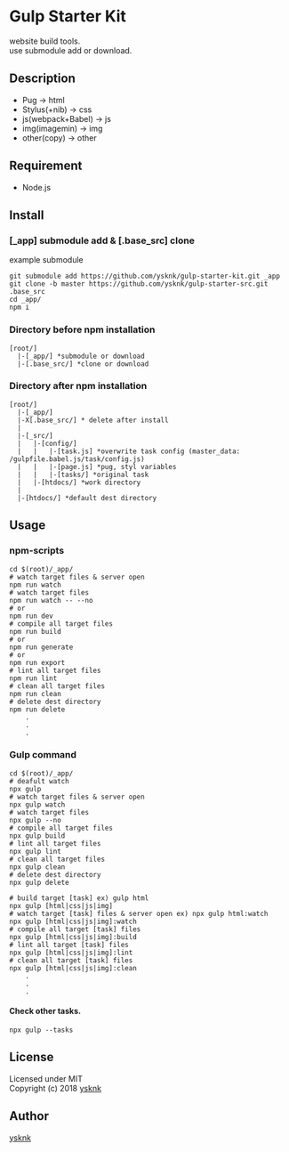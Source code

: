 Gulp Starter Kit
====

website build tools.  
use submodule add or download.  

## Description

* Pug -> html
* Stylus(+nib) -> css
* js(webpack+Babel) -> js
* img(imagemin) -> img
* other(copy) -> other

## Requirement

* Node.js

## Install

### [_app] submodule add & [.base_src] clone

example submodule
```Shell
git submodule add https://github.com/ysknk/gulp-starter-kit.git _app
git clone -b master https://github.com/ysknk/gulp-starter-src.git .base_src
cd _app/
npm i
```

### Directory before npm installation

    [root/]
      |-[_app/] *submodule or download
      |-[.base_src/] *clone or download

### Directory after npm installation

    [root/]
      |-[_app/]
      |-X[.base_src/] * delete after install
      |
      |-[_src/]
      |   |-[config/]
      |   |   |-[task.js] *overwrite task config (master_data: /gulpfile.babel.js/task/config.js)
      |   |   |-[page.js] *pug, styl variables
      |   |   |-[tasks/] *original task
      |   |-[htdocs/] *work directory
      |
      |-[htdocs/] *default dest directory

## Usage

### npm-scripts

```Shell
cd $(root)/_app/
# watch target files & server open
npm run watch
# watch target files
npm run watch -- --no
# or
npm run dev
# compile all target files
npm run build
# or
npm run generate
# or
npm run export
# lint all target files
npm run lint
# clean all target files
npm run clean
# delete dest directory
npm run delete
    .
    .
    .
```

### Gulp command

```Shell
cd $(root)/_app/
# deafult watch
npx gulp
# watch target files & server open
npx gulp watch
# watch target files
npx gulp --no
# compile all target files
npx gulp build
# lint all target files
npx gulp lint
# clean all target files
npx gulp clean
# delete dest directory
npx gulp delete

# build target [task] ex) gulp html
npx gulp [html|css|js|img]
# watch target [task] files & server open ex) npx gulp html:watch
npx gulp [html|css|js|img]:watch
# compile all target [task] files
npx gulp [html|css|js|img]:build
# lint all target [task] files
npx gulp [html|css|js|img]:lint
# clean all target [task] files
npx gulp [html|css|js|img]:clean
    .
    .
    .
```

#### Check other tasks.

```Shell
npx gulp --tasks
```

## License

Licensed under MIT  
Copyright (c) 2018 [ysknk](https://github.com/ysknk)  

## Author

[ysknk](https://github.com/ysknk)

